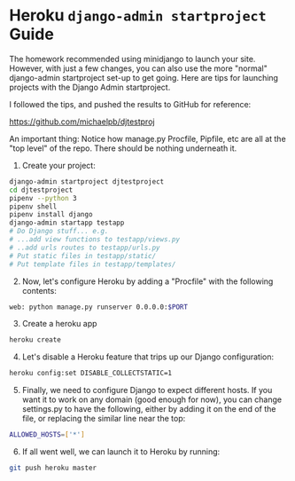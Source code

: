 # Heroku `django-admin startproject` Guide

The homework recommended using minidjango to launch your site. However, with just a few changes, you can also use the more "normal" django-admin startproject set-up to get going. Here are tips for launching projects with the Django Admin startproject.

I followed the tips, and pushed the results to GitHub for reference:

https://github.com/michaelpb/djtestproj

An important thing: Notice how manage.py Procfile, Pipfile, etc are all at the "top level" of the repo. There should be nothing underneath it.


1. Create your project:

```bash
django-admin startproject djtestproject
cd djtestproject
pipenv --python 3
pipenv shell
pipenv install django
django-admin startapp testapp
# Do Django stuff... e.g.
# ...add view functions to testapp/views.py
# ..add urls routes to testapp/urls.py
# Put static files in testapp/static/
# Put template files in testapp/templates/
```

2. Now, let's configure Heroku by adding a "Procfile" with the following contents:

```bash
web: python manage.py runserver 0.0.0.0:$PORT
```


3. Create a heroku app

```bash
heroku create
```


4. Let's disable a Heroku feature that trips up our Django configuration:

```bash
heroku config:set DISABLE_COLLECTSTATIC=1
```

5. Finally, we need to configure Django to expect different hosts. If you want it to work on any domain (good enough for now), you can change settings.py to have the following, either by adding it on the end of the file, or replacing the similar line near the top:

```bash
ALLOWED_HOSTS=['*']
```

6. If all went well, we can launch it to Heroku by running:

```bash
git push heroku master
```


